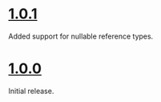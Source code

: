 # [1.0.1](https://github.com/gregsdennis/json-everything/pull/??)

Added support for nullable reference types.

# [1.0.0](https://github.com/gregsdennis/json-everything/pull/72)

Initial release.